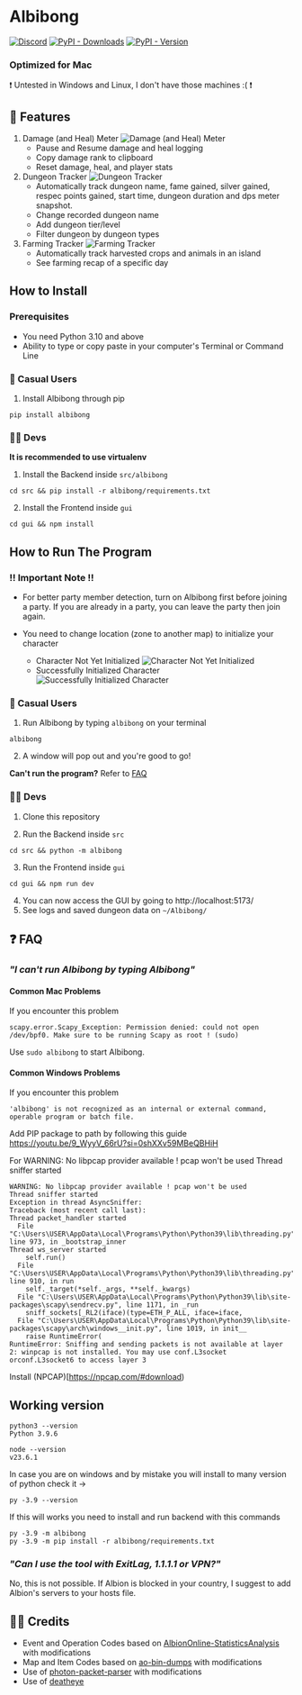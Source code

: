 # Albibong

[![Discord](https://img.shields.io/discord/772406813438115891?logo=discord&logoColor=7289da&label=discord&labelColor=1E2126&color=7289da)](https://discord.gg/tHztGJ2QYT)
[![PyPI - Downloads](https://img.shields.io/pypi/dm/albibong)](https://pypi.org/project/albibong/)
[![PyPI - Version](https://img.shields.io/pypi/v/albibong?label=pypi%20version)](https://pypi.org/project/albibong/)

### Optimized for Mac

❗️ Untested in Windows and Linux, I don't have those machines :( ❗️

## 🎯 Features

1. Damage (and Heal) Meter
   ![Damage (and Heal) Meter](readme_screenshots/damage_meter.png)
   - Pause and Resume damage and heal logging
   - Copy damage rank to clipboard
   - Reset damage, heal, and player stats
2. Dungeon Tracker
   ![Dungeon Tracker](readme_screenshots/dungeon_tracker.png)
   - Automatically track dungeon name, fame gained, silver gained, respec points gained, start time, dungeon duration and dps meter snapshot.
   - Change recorded dungeon name
   - Add dungeon tier/level
   - Filter dungeon by dungeon types
3. Farming Tracker
   ![Farming Tracker](readme_screenshots/farming_tracker.png)
   - Automatically track harvested crops and animals in an island
   - See farming recap of a specific day

## How to Install

### Prerequisites

- You need Python 3.10 and above
- Ability to type or copy paste in your computer's Terminal or Command Line

### 🔰 Casual Users

1. Install Albibong through pip

```
pip install albibong
```

### 👨‍💻 Devs

**It is recommended to use virtualenv**

1. Install the Backend inside `src/albibong`

```
cd src && pip install -r albibong/requirements.txt
```

2. Install the Frontend inside `gui`

```
cd gui && npm install
```

## How to Run The Program

### ‼️ Important Note ‼️

- For better party member detection, turn on Albibong first before joining a party. If you are already in a party, you can leave the party then join again.

- You need to change location (zone to another map) to initialize your character
  - Character Not Yet Initialized
    ![Character Not Yet Initialized](readme_screenshots/not_initialized.png)
  - Successfully Initialized Character
    ![Successfully Initialized Character](readme_screenshots/initialized.png)

### 🔰 Casual Users

1. Run Albibong by typing `albibong` on your terminal

```
albibong
```

2. A window will pop out and you're good to go!

**Can't run the program?** Refer to [FAQ](#-faq)

### 👨‍💻 Devs

1. Clone this repository

2. Run the Backend inside `src`

```
cd src && python -m albibong
```

3. Run the Frontend inside `gui`

```
cd gui && npm run dev
```

4. You can now access the GUI by going to http://localhost:5173/
5. See logs and saved dungeon data on `~/Albibong/`

## ❓ FAQ

### _"I can't run Albibong by typing Albibong"_

#### Common Mac Problems

If you encounter this problem

```
scapy.error.Scapy_Exception: Permission denied: could not open /dev/bpf0. Make sure to be running Scapy as root ! (sudo)
```

Use `sudo albibong` to start Albibong.

#### Common Windows Problems

If you encounter this problem

```
'albibong' is not recognized as an internal or external command, operable program or batch file.
```

Add PIP package to path by following this guide https://youtu.be/9_WyyV_66rU?si=0shXXv59MBeQBHiH



For WARNING: No libpcap provider available ! pcap won't be used
Thread sniffer started

```
WARNING: No libpcap provider available ! pcap won't be used
Thread sniffer started
Exception in thread AsyncSniffer:
Traceback (most recent call last):
Thread packet_handler started
  File "C:\Users\USER\AppData\Local\Programs\Python\Python39\lib\threading.py", line 973, in _bootstrap_inner
Thread ws_server started
    self.run()
  File "C:\Users\USER\AppData\Local\Programs\Python\Python39\lib\threading.py", line 910, in run
    self._target(*self._args, **self._kwargs)
  File "C:\Users\USER\AppData\Local\Programs\Python\Python39\lib\site-packages\scapy\sendrecv.py", line 1171, in _run
    sniff_sockets[_RL2(iface)(type=ETH_P_ALL, iface=iface,
  File "C:\Users\USER\AppData\Local\Programs\Python\Python39\lib\site-packages\scapy\arch\windows__init.py", line 1019, in init__
    raise RuntimeError(
RuntimeError: Sniffing and sending packets is not available at layer 2: winpcap is not installed. You may use conf.L3socket orconf.L3socket6 to access layer 3
```

Install (NPCAP)[https://npcap.com/#download)

## Working version
```
python3 --version
Python 3.9.6
```

```
node --version
v23.6.1
```

In case you are on windows and by mistake you will install to many version of python check it ->
```
py -3.9 --version
```

If this will works you need to install and run backend with this commands
```
py -3.9 -m albibong
py -3.9 -m pip install -r albibong/requirements.txt
```

### _"Can I use the tool with ExitLag, 1.1.1.1 or VPN?"_

No, this is not possible. If Albion is blocked in your country, I suggest to add Albion's servers to your hosts file.

## 🤝🏼 Credits

- Event and Operation Codes based on [AlbionOnline-StatisticsAnalysis](https://github.com/Triky313/AlbionOnline-StatisticsAnalysis) with modifications
- Map and Item Codes based on [ao-bin-dumps](https://github.com/ao-data/ao-bin-dumps) with modifications
- Use of [photon-packet-parser](https://github.com/santiac89/photon-packet-parser) with modifications
- Use of [deatheye](https://github.com/pxlbit228/albion-radar-deatheye-2pc/blob/master/Radar/Packets/Handlers/MoveEvent.cs)
